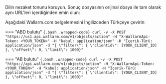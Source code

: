 Dilin nezaket tonunu koruyun. Sonuç dosyasının orijinal dosya ile tam olarak aynı URL'leri içerdiğinden emin olun:

Aşağıdaki Wallarm.com belgelemesini İngilizceden Türkçeye çevirin:

=== "ABD bulutu"
    ```{.bash .wrapped-code}
    curl -v -X POST "https://us1.api.wallarm.com/v1/objects/action" -H "X-WallarmApi-Token: <YOUR_TOKEN>" -H "kabul: application/json" -H "İçerik-Türü: application/json" -d "{ \"filter\": { \"clientid\": [YOUR_CLIENT_ID] }, \"offset\": 0, \"limit\": 1000}"
    ```

=== "AB bulutu"
    ```{.bash .wrapped-code}
    curl -v -X POST "https://api.wallarm.com/v1/objects/action" -H "X-WallarmApi-Token: <YOUR_TOKEN>" -H "kabul: application/json" -H "İçerik-Türü: application/json" -d "{ \"filter\": { \"clientid\": [YOUR_CLIENT_ID] }, \"offset\": 0, \"limit\": 1000}"
    ```
